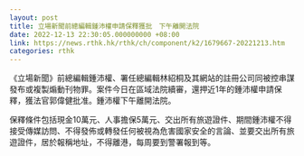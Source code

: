 ```yaml
---
layout: post
title: 立場新聞前總編輯鍾沛權申請保釋獲批　下午離開法院
date: 2022-12-13 22:30:05.000000000 +08:00
link: https://news.rthk.hk/rthk/ch/component/k2/1679667-20221213.htm
categories: rthk
---
```


《立場新聞》前總編輯鍾沛權、署任總編輯林紹桐及其網站的註冊公司同被控串謀發布或複製煽動刊物罪。案件今日在區域法院續審，還押近1年的鍾沛權申請保釋，獲法官郭偉健批准。鍾沛權下午離開法院。

保釋條件包括現金10萬元、人事擔保5萬元、交出所有旅遊證件、期間鍾沛權不得接受傳媒訪問、不得發佈或轉發任何被視為危害國家安全的言論、並要交出所有旅遊證件，居於報稱地址，不得離港，每周要到警署報到等。
